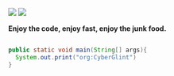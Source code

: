 <figure>
  <img src="https://github.com/GEKSS5289/GEKSS5289/assets/38618059/1ecd6850-75f7-468d-8622-78fd48fc98c0"/>
  <img src="https://github.com/GEKSS5289/GEKSS5289/assets/38618059/3b449d72-da45-4890-a62c-e9a4ca480974"
</figure>

  
**Enjoy the code, enjoy fast, enjoy the junk food.**


```java

public static void main(String[] args){
  System.out.print("org:CyberGlint")
}

```
